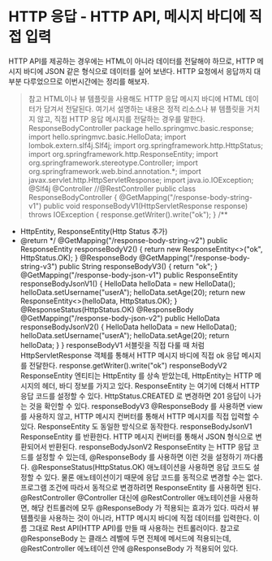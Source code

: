 HTTP 응답 - HTTP API, 메시지 바디에 직접 입력  
============================================

HTTP API를 제공하는 경우에는 HTML이 아니라 데이터를 전달해야 하므로, HTTP 메시지 바디에 JSON
같은 형식으로 데이터를 실어 보낸다.
HTTP 요청에서 응답까지 대부분 다루었으므로 이번시간에는 정리를 해보자.
> 참고
> HTML이나 뷰 템플릿을 사용해도 HTTP 응답 메시지 바디에 HTML 데이터가 담겨서 전달된다. 여기서
설명하는 내용은 정적 리소스나 뷰 템플릿을 거치지 않고, 직접 HTTP 응답 메시지를 전달하는 경우를
말한다.
ResponseBodyController
package hello.springmvc.basic.response;
import hello.springmvc.basic.HelloData;
import lombok.extern.slf4j.Slf4j;
import org.springframework.http.HttpStatus;
import org.springframework.http.ResponseEntity;
import org.springframework.stereotype.Controller;
import org.springframework.web.bind.annotation.*;
import javax.servlet.http.HttpServletResponse;
import java.io.IOException;
@Slf4j
@Controller
//@RestController
public class ResponseBodyController {
 @GetMapping("/response-body-string-v1")
 public void responseBodyV1(HttpServletResponse response) throws IOException
{
 response.getWriter().write("ok");
 }
 /**
 * HttpEntity, ResponseEntity(Http Status 추가)
 * @return
 */
 @GetMapping("/response-body-string-v2")
 public ResponseEntity<String> responseBodyV2() {
 return new ResponseEntity<>("ok", HttpStatus.OK);
 }
 @ResponseBody
 @GetMapping("/response-body-string-v3")
 public String responseBodyV3() {
 return "ok";
 }
 @GetMapping("/response-body-json-v1")
 public ResponseEntity<HelloData> responseBodyJsonV1() {
 HelloData helloData = new HelloData();
 helloData.setUsername("userA");
 helloData.setAge(20);
 return new ResponseEntity<>(helloData, HttpStatus.OK);
 }
 @ResponseStatus(HttpStatus.OK)
 @ResponseBody
 @GetMapping("/response-body-json-v2")
 public HelloData responseBodyJsonV2() {
 HelloData helloData = new HelloData();
 helloData.setUsername("userA");
 helloData.setAge(20);
 return helloData;
 }
}
responseBodyV1
서블릿을 직접 다룰 때 처럼
HttpServletResponse 객체를 통해서 HTTP 메시지 바디에 직접 ok 응답 메시지를 전달한다.
response.getWriter().write("ok")
responseBodyV2
ResponseEntity 엔티티는 HttpEntity 를 상속 받았는데, HttpEntity는 HTTP 메시지의 헤더, 바디
정보를 가지고 있다. ResponseEntity 는 여기에 더해서 HTTP 응답 코드를 설정할 수 있다.
HttpStatus.CREATED 로 변경하면 201 응답이 나가는 것을 확인할 수 있다.
responseBodyV3
@ResponseBody 를 사용하면 view를 사용하지 않고, HTTP 메시지 컨버터를 통해서 HTTP 메시지를 직접
입력할 수 있다. ResponseEntity 도 동일한 방식으로 동작한다.
responseBodyJsonV1
ResponseEntity 를 반환한다. HTTP 메시지 컨버터를 통해서 JSON 형식으로 변환되어서 반환된다.
responseBodyJsonV2
ResponseEntity 는 HTTP 응답 코드를 설정할 수 있는데, @ResponseBody 를 사용하면 이런 것을
설정하기 까다롭다.
@ResponseStatus(HttpStatus.OK) 애노테이션을 사용하면 응답 코드도 설정할 수 있다.
물론 애노테이션이기 때문에 응답 코드를 동적으로 변경할 수는 없다. 프로그램 조건에 따라서 동적으로
변경하려면 ResponseEntity 를 사용하면 된다.
@RestController
@Controller 대신에 @RestController 애노테이션을 사용하면, 해당 컨트롤러에 모두
@ResponseBody 가 적용되는 효과가 있다. 따라서 뷰 템플릿을 사용하는 것이 아니라, HTTP 메시지 바디에
직접 데이터를 입력한다. 이름 그대로 Rest API(HTTP API)를 만들 때 사용하는 컨트롤러이다.
참고로 @ResponseBody 는 클래스 레벨에 두면 전체에 메서드에 적용되는데, @RestController
에노테이션 안에 @ResponseBody 가 적용되어 있다.
